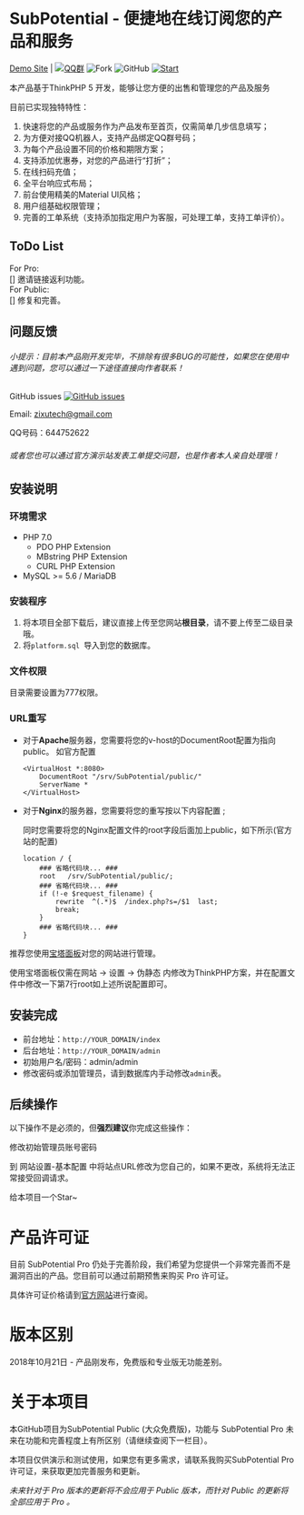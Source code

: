 # SubPotential - 便捷地在线订阅您的产品和服务  
[Demo Site](https://platform.zixutech.cn/) | [![QQ群](https://img.shields.io/badge/QQ-838624017-blue.svg)](https://shang.qq.com/wpa/qunwpa?idkey=b58840392faae59978a8250dd5bf21d71c570e025a7499b405d273ee2f75402b) ![Fork](https://img.shields.io/github/forks/zjh4473/SubPotential.svg ) ![GitHub](https://img.shields.io/github/license/mashape/apistatus.svg)  [![Start](https://img.shields.io/github/stars/zjh4473/SubPotential.svg?style=social&label=Stars)](https://github.com/zjh4473/SubPotential)

本产品基于ThinkPHP 5 开发，能够让您方便的出售和管理您的产品及服务

目前已实现独特特性：  

1. 快速将您的产品或服务作为产品发布至首页，仅需简单几步信息填写；
2. 为方便对接QQ机器人，支持产品绑定QQ群号码；
3. 为每个产品设置不同的价格和期限方案；
4. 支持添加优惠券，对您的产品进行“打折”；
5. 在线扫码充值；
6. 全平台响应式布局；
7. 前台使用精美的Material UI风格；
8. 用户组基础权限管理；
9. 完善的工单系统（支持添加指定用户为客服，可处理工单，支持工单评价）。  

## ToDo List  

For Pro:  
[]  邀请链接返利功能。  
For Public:  
[] 修复和完善。

## 问题反馈

###### 小提示：目前本产品刚开发完毕，不排除有很多BUG的可能性，如果您在使用中遇到问题，您可以通过一下途径直接向作者联系！  

GitHub issues [![GitHub issues](https://img.shields.io/github/issues-raw/zjh4473/SubPotential.svg)](https://github.com/zjh4473/SubPotential/issues)

Email: zixutech@gmail.com  

QQ号码：644752622  

###### 或者您也可以通过官方演示站发表工单提交问题，也是作者本人亲自处理哦！  

## 安装说明  
### 环境需求

- PHP 7.0
  - PDO PHP Extension 
  - MBstring PHP Extension
  - CURL PHP Extension
- MySQL >= 5.6 / MariaDB 

### 安装程序

1. 将本项目全部下载后，建议直接上传至您网站**根目录**，请不要上传至二级目录哦。  
2. 将`platform.sql `导入到您的数据库。

### 文件权限  
目录需要设置为777权限。
### URL重写  
- 对于**Apache**服务器，您需要将您的v-host的DocumentRoot配置为指向public。 如官方配置

  ```httpd
  <VirtualHost *:8080>
      DocumentRoot "/srv/SubPotential/public/"
      ServerName *
  </VirtualHost>
  ```

- 对于**Nginx**的服务器，您需要将您的重写按以下内容配置  ;

  同时您需要将您的Nginx配置文件的root字段后面加上public，如下所示(官方站的配置)  

  ```nginx
  location / {
      ### 省略代码块... ###
      root   /srv/SubPotential/public/;
      ### 省略代码块... ###
      if (!-e $request_filename) {
          rewrite  ^(.*)$  /index.php?s=/$1  last;
          break;
      }
      ### 省略代码块... ###
  }
  ```

推荐您使用[宝塔面板](https://www.bt.cn/)对您的网站进行管理。  

使用宝塔面板仅需在网站 -> 设置 -> 伪静态 内修改为ThinkPHP方案，并在配置文件中修改一下第7行root如上述所说配置即可。  

## 安装完成   
* 前台地址：`http://YOUR_DOMAIN/index`   
* 后台地址：`http://YOUR_DOMAIN/admin`  
* 初始用户名/密码：admin/admin  
* 修改密码或添加管理员，请到数据库内手动修改`admin`表。  

## 后续操作  
以下操作不是必须的，但**强烈建议**你完成这些操作：  

修改初始管理员账号密码  

到 网站设置-基本配置 中将站点URL修改为您自己的，如果不更改，系统将无法正常接受回调请求。  

给本项目一个Star~  

# 产品许可证  
目前 SubPotential Pro 仍处于完善阶段，我们希望为您提供一个非常完善而不是漏洞百出的产品。您目前可以通过前期预售来购买 Pro 许可证。  

具体许可证价格请到[官方网站](https://blog.zixutech.cn)进行查阅。

# 版本区别  
2018年10月21日 - 产品刚发布，免费版和专业版无功能差别。

# 关于本项目

本GitHub项目为SubPotential Public (大众免费版)，功能与 SubPotential Pro 未来在功能和完善程度上有所区别（请继续查阅下一栏目）。 

本项目仅供演示和测试使用，如果您有更多需求，请联系我购买SubPotential Pro许可证，来获取更加完善服务和更新。

*未来针对于 Pro 版本的更新将不会应用于 Public 版本，而针对 Public 的更新将全部应用于 Pro 。*